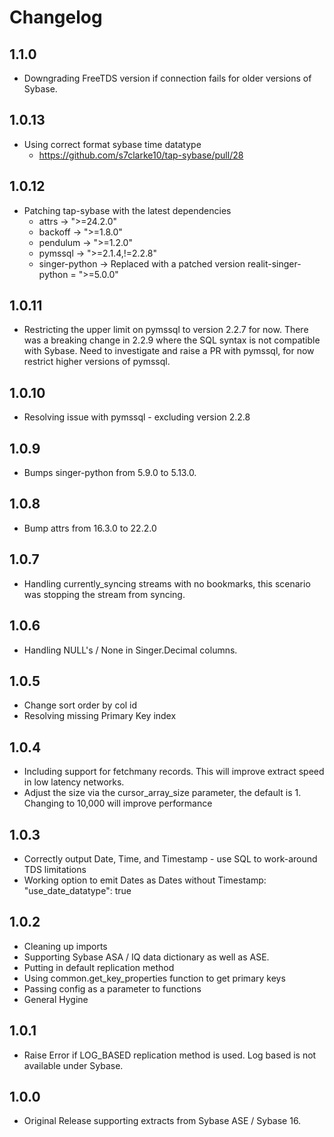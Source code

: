 # Changelog
## 1.1.0
* Downgrading FreeTDS version if connection fails for older versions of Sybase.
## 1.0.13
* Using correct format sybase time datatype
  - https://github.com/s7clarke10/tap-sybase/pull/28
## 1.0.12
* Patching tap-sybase with the latest dependencies
  - attrs -> ">=24.2.0"
  - backoff -> ">=1.8.0"
  - pendulum -> ">=1.2.0"
  - pymssql -> ">=2.1.4,!=2.2.8"
  - singer-python -> Replaced with a patched version realit-singer-python = ">=5.0.0"

## 1.0.11
 * Restricting the upper limit on pymssql to version 2.2.7 for now. There was a breaking change in 2.2.9
   where the SQL syntax is not compatible with Sybase. Need to investigate and raise a PR with pymssql,
   for now restrict higher versions of pymssql.

## 1.0.10
 * Resolving issue with pymssql - excluding version 2.2.8

## 1.0.9
 * Bumps singer-python from 5.9.0 to 5.13.0.

## 1.0.8
 * Bump attrs from 16.3.0 to 22.2.0

## 1.0.7
 * Handling currently_syncing streams with no bookmarks, this scenario was stopping the stream from syncing.

## 1.0.6
 * Handling NULL's / None in Singer.Decimal columns.

## 1.0.5
 * Change sort order by col id
 * Resolving missing Primary Key index

## 1.0.4
 * Including support for fetchmany records. This will improve extract speed in low latency networks.
 * Adjust the size via the cursor_array_size parameter, the default is 1. Changing to 10,000 will improve performance

## 1.0.3
 * Correctly output Date, Time, and Timestamp - use SQL to work-around TDS limitations
 * Working option to emit Dates as Dates without Timestamp: "use_date_datatype": true
 
## 1.0.2
 * Cleaning up imports
 * Supporting Sybase ASA / IQ data dictionary as well as ASE.
 * Putting in default replication method
 * Using common.get_key_properties function to get primary keys
 * Passing config as a parameter to functions
 * General Hygine
## 1.0.1
 * Raise Error if LOG_BASED replication method is used. Log based is not available under Sybase.

## 1.0.0
 * Original Release supporting extracts from Sybase ASE / Sybase 16.
